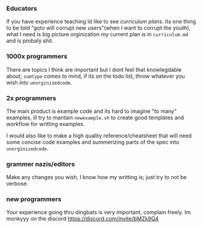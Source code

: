 ### Educators

If you have experience teaching Id like to see *curriculum plans*. Its one thing to be told "goto will corrupt new users"(when I want to corrupt the youth), what I need is big picture orginization my current plan is in `curriculum.md` and is probaly shit.

### 1000x programmers

There are topics I think are important but I dont feel that knowlegdable about; `sumtype` comes to mind, if its on the todo list, throw whatever you wish into `unorginizedcode`.

### 2x programmers 

The main product is example code and its hard to imagine "to many" examples, ill try to mantain `newexample.sh` to create good templates and workflow for writting examples.

I would also like to make a high quality reference/cheatsheet that will need some concise code examples and summerizing parts of the spec into `unorginizedcode`.

### grammer nazis/editors

Make any changes you wish, I know how my writting is; just try to not be verbose.

### new programmers

Your experience going thru dingbats is very important, complain freely.
Im monkyyy on the discord https://discord.com/invite/bMZk9Q4
